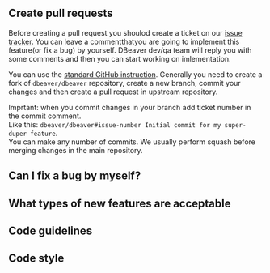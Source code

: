 ## Create pull requests

Before creating a pull request you shoulod create a ticket on our [issue tracker](https://github.com/dbeaver/dbeaver/issues). You can leave a commentthatyou are going to implement this feature(or fix a bug) by yourself. DBeaver dev/qa team will reply you with some comments and then you can start working on imlementation.  

You can use the [standard GitHub instruction](https://docs.github.com/en/pull-requests/collaborating-with-pull-requests/proposing-changes-to-your-work-with-pull-requests/creating-a-pull-request-from-a-fork). 
Generally you need to create a fork of `dbeaver/dbeaver` repository, create a new branch, commit your changes and then create a pull request in upstream repository.  

Imprtant: when you commit changes in your branch add ticket number in the commit comment.  
Like this: `dbeaver/dbeaver#issue-number Initial commit for my super-duper feature`.  
You can make any number of commits. We usually perform squash before merging changes in the main repository.  

## Can I fix a bug by myself?

## What types of new features are acceptable

## Code guidelines

## Code style

